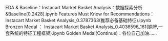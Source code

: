 
EDA & Baseline：Instacart Market Basket Analysis：数据探索分析&Baseline(0.2428).ipynb
Features Must Know for Recommendations：Instacart Market Basket Analysis_0.3787363(推荐必备基础特征).ipynb
Bronzen Medal ： Instacart Market Basket Analysis_0.4036596_161(铜牌,一套系统的特征工程框架).ipynb
Golden Medal(Continue)：各位自己加油......
